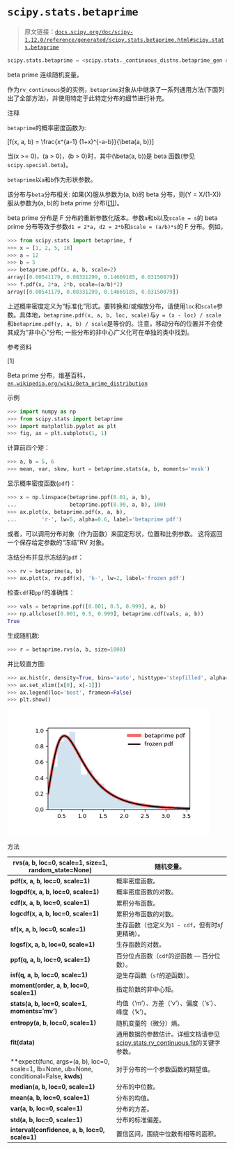 # `scipy.stats.betaprime`

> 原文链接：[`docs.scipy.org/doc/scipy-1.12.0/reference/generated/scipy.stats.betaprime.html#scipy.stats.betaprime`](https://docs.scipy.org/doc/scipy-1.12.0/reference/generated/scipy.stats.betaprime.html#scipy.stats.betaprime)

```py
scipy.stats.betaprime = <scipy.stats._continuous_distns.betaprime_gen object>
```

beta prime 连续随机变量。

作为`rv_continuous`类的实例，`betaprime`对象从中继承了一系列通用方法(下面列出了全部方法)，并使用特定于此特定分布的细节进行补充。

注释

`betaprime`的概率密度函数为:

\[f(x, a, b) = \frac{x^{a-1} (1+x)^{-a-b}}{\beta(a, b)}\]

当\(x >= 0\)，\(a > 0\)，\(b > 0\)时，其中\(\beta(a, b)\)是 beta 函数(参见`scipy.special.beta`)。

`betaprime`以`a`和`b`作为形状参数。

该分布与`beta`分布相关: 如果\(X\)服从参数为\(a, b\)的 beta 分布，则\(Y = X/(1-X)\)服从参数为\(a, b\)的 beta prime 分布([[1]](#rc2f0aea048b2-1))。

beta prime 分布是 F 分布的重新参数化版本。参数`a`和`b`以及`scale = s`的 beta prime 分布等效于参数`d1 = 2*a`，`d2 = 2*b`和`scale = (a/b)*s`的 F 分布。例如，

```py
>>> from scipy.stats import betaprime, f
>>> x = [1, 2, 5, 10]
>>> a = 12
>>> b = 5
>>> betaprime.pdf(x, a, b, scale=2)
array([0.00541179, 0.08331299, 0.14669185, 0.03150079])
>>> f.pdf(x, 2*a, 2*b, scale=(a/b)*2)
array([0.00541179, 0.08331299, 0.14669185, 0.03150079]) 
```

上述概率密度定义为“标准化”形式。要转换和/或缩放分布，请使用`loc`和`scale`参数。具体地，`betaprime.pdf(x, a, b, loc, scale)`与`y = (x - loc) / scale`和`betaprime.pdf(y, a, b) / scale`是等价的。注意，移动分布的位置并不会使其成为“非中心”分布; 一些分布的非中心广义化可在单独的类中找到。

参考资料

[1]

Beta prime 分布，维基百科，[`en.wikipedia.org/wiki/Beta_prime_distribution`](https://en.wikipedia.org/wiki/Beta_prime_distribution)

示例

```py
>>> import numpy as np
>>> from scipy.stats import betaprime
>>> import matplotlib.pyplot as plt
>>> fig, ax = plt.subplots(1, 1) 
```

计算前四个矩：

```py
>>> a, b = 5, 6
>>> mean, var, skew, kurt = betaprime.stats(a, b, moments='mvsk') 
```

显示概率密度函数(`pdf`)：

```py
>>> x = np.linspace(betaprime.ppf(0.01, a, b),
...                 betaprime.ppf(0.99, a, b), 100)
>>> ax.plot(x, betaprime.pdf(x, a, b),
...        'r-', lw=5, alpha=0.6, label='betaprime pdf') 
```

或者，可以调用分布对象（作为函数）来固定形状，位置和比例参数。 这将返回一个保存给定参数的“冻结”RV 对象。

冻结分布并显示冻结的`pdf`：

```py
>>> rv = betaprime(a, b)
>>> ax.plot(x, rv.pdf(x), 'k-', lw=2, label='frozen pdf') 
```

检查`cdf`和`ppf`的准确性：

```py
>>> vals = betaprime.ppf([0.001, 0.5, 0.999], a, b)
>>> np.allclose([0.001, 0.5, 0.999], betaprime.cdf(vals, a, b))
True 
```

生成随机数:

```py
>>> r = betaprime.rvs(a, b, size=1000) 
```

并比较直方图:

```py
>>> ax.hist(r, density=True, bins='auto', histtype='stepfilled', alpha=0.2)
>>> ax.set_xlim([x[0], x[-1]])
>>> ax.legend(loc='best', frameon=False)
>>> plt.show() 
```

![../../_images/scipy-stats-betaprime-1.png](img/45025a0522569f50139263add81b2575.png)

方法

| **rvs(a, b, loc=0, scale=1, size=1, random_state=None)** | 随机变量。 |
| --- | --- |
| **pdf(x, a, b, loc=0, scale=1)** | 概率密度函数。 |
| **logpdf(x, a, b, loc=0, scale=1)** | 概率密度函数的对数。 |
| **cdf(x, a, b, loc=0, scale=1)** | 累积分布函数。 |
| **logcdf(x, a, b, loc=0, scale=1)** | 累积分布函数的对数。 |
| **sf(x, a, b, loc=0, scale=1)** | 生存函数（也定义为`1 - cdf`，但有时*sf*更精确）。 |
| **logsf(x, a, b, loc=0, scale=1)** | 生存函数的对数。 |
| **ppf(q, a, b, loc=0, scale=1)** | 百分位点函数（`cdf`的逆函数 — 百分位数）。 |
| **isf(q, a, b, loc=0, scale=1)** | 逆生存函数（`sf`的逆函数）。 |
| **moment(order, a, b, loc=0, scale=1)** | 指定阶数的非中心矩。 |
| **stats(a, b, loc=0, scale=1, moments=’mv’)** | 均值（‘m’）、方差（‘v’）、偏度（‘s’）、峰度（‘k’）。 |
| **entropy(a, b, loc=0, scale=1)** | 随机变量的（微分）熵。 |
| **fit(data)** | 通用数据的参数估计。详细文档请参见[scipy.stats.rv_continuous.fit](https://docs.scipy.org/doc/scipy/reference/generated/scipy.stats.rv_continuous.fit.html#scipy.stats.rv_continuous.fit)的关键字参数。 |
| **expect(func, args=(a, b), loc=0, scale=1, lb=None, ub=None, conditional=False, **kwds)** | 对于分布的一个参数函数的期望值。 |
| **median(a, b, loc=0, scale=1)** | 分布的中位数。 |
| **mean(a, b, loc=0, scale=1)** | 分布的均值。 |
| **var(a, b, loc=0, scale=1)** | 分布的方差。 |
| **std(a, b, loc=0, scale=1)** | 分布的标准偏差。 |
| **interval(confidence, a, b, loc=0, scale=1)** | 置信区间，围绕中位数有相等的面积。 |
